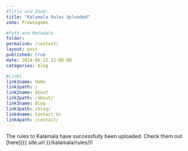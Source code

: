 ```yaml
---
#Title and Zone:
title: "Kalamala Rules Uploaded"
zone: Prawnsgame

#Path and Metadata
folder: 
permalink: /contact/
layout: post
published: true
date: 2014-06-22 12:00:00
categories: blog

#Links
link1name: Home
link1path: /
link2name: About
link2path: /about/
link3name: Blog
link3path: /blog/
link4name: Contact Us
link4path: /contact/
---
```


The rules to Kalamala have successfully been uploaded. Check them out [here]({{ site.url }}/kalamala/rules/)!
